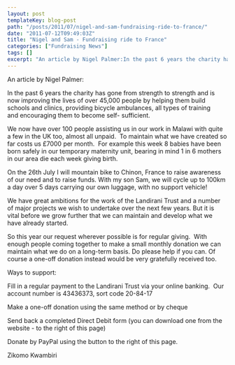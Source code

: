 ```yaml
---
layout: post
templateKey: blog-post
path: "/posts/2011/07/nigel-and-sam-fundraising-ride-to-france/"
date: "2011-07-12T09:49:03Z"
title: "Nigel and Sam - Fundraising ride to France"
categories: ["Fundraising News"]
tags: []
excerpt: "An article by Nigel Palmer:In the past 6 years the charity has gone from strength to strength and i..."
---
```


An article by Nigel Palmer:

In the past 6 years the charity has gone from strength to strength and is now improving the lives of over 45,000 people by helping them build schools and clinics, providing bicycle ambulances, all types of training and encouraging them to become self- sufficient. 

We now have over 100 people assisting us in our work in Malawi with quite a few in the UK too, almost all unpaid.  To maintain what we have created so far costs us £7000 per month.  For example this week 8 babies have been born safely in our temporary maternity unit, bearing in mind 1 in 6 mothers in our area die each week giving birth. 

On the 26th July I will mountain bike to Chinon, France to raise awareness of our need and to raise funds. With my son Sam, we will cycle up to 100km a day over 5 days carrying our own luggage, with no support vehicle!  

We have great ambitions for the work of the Landirani Trust and a number of major projects we wish to undertake over the next few years. But it is vital before we grow further that we can maintain and develop what we have already started.  

So this year our request wherever possible is for regular giving.  With enough people coming together to make a small monthly donation we can maintain what we do on a long-term basis. Do please help if you can. Of course a one-off donation instead would be very gratefully received too.  

Ways to support: 

Fill in a regular payment to the Landirani Trust via your online banking.  Our account number is 43436373, sort code 20-84-17 

Make a one-off donation using the same method or by cheque 

Send back a completed Direct Debit form (you can download one from the website - to the right of this page) 

Donate by PayPal using the button to the right of this page.

Zikomo Kwambiri

<div>
</div>